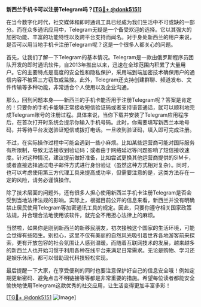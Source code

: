**新西兰手机卡可以注册Telegram吗？[[TG💪+ @donk5151](https://t.me/s/donk5151)]**

在当今数字化时代，社交媒体和即时通讯工具已经成为我们生活中不可或缺的一部分。而在众多通讯应用中，Telegram无疑是一个备受欢迎的选择。它以其强大的加密功能、丰富的功能特性以及跨平台支持而闻名。对于身处新西兰的用户来说，是否可以用当地手机卡注册Telegram呢？这是一个很多人都关心的问题。

首先，让我们了解一下Telegram的基本情况。Telegram是一款由俄罗斯程序员团队开发的即时通讯软件，自2013年推出以来，迅速在全球范围内积累了大量用户。它的主要特点是高度的安全性和隐私保护，采用端到端加密技术确保用户的通信内容不被第三方窃取或监控。此外，Telegram还支持创建群聊、频道发布、文件传输等多种功能，非常适合个人使用以及企业沟通。

那么，回到问题本身——新西兰的手机卡能否用于注册Telegram呢？答案是肯定的！只要你的手机卡能够正常接收短信验证码或者支持语音通话，就可以顺利地完成Telegram账号的注册过程。具体来说，当你下载并安装了Telegram应用程序后，在首次打开时系统会提示你输入手机号码。此时，你需要填写新西兰本地号码，并等待平台发送验证短信或拨打电话。一旦收到验证码，填入即可完成注册。

不过，在实际操作过程中可能会遇到一些小麻烦。比如某些运营商可能对国际服务有所限制，导致无法接收到验证码；或者由于网络延迟等问题影响了短信接收速度。针对这种情况，建议提前做好准备，比如尝试更换其他运营商提供的SIM卡，或者直接选择通过电子邮件方式进行身份验证（虽然这种方式相对复杂）。同时，也可以考虑使用第三方代理工具来提高成功率，但需要注意的是，这类方法存在一定的风险，请务必谨慎操作。

除了技术层面的问题外，还有很多人担心使用新西兰手机卡注册Telegram是否会受到当地法律法规的影响。实际上，根据目前公开的信息来看，新西兰并没有明确禁止居民使用Telegram等加密通讯工具的规定。因此，只要你遵守相关国家政策法规，并合理合法地使用该软件，就完全不用担心法律上的麻烦。

当然啦，如果你是刚到新西兰的新移民朋友，初次接触这个国家的生活环境，可能会觉得有些陌生。别担心，这里不仅有美丽的自然风光吸引着世界各地游客前来探索，更有开放包容的社会氛围让人感到温暖。而随着互联网技术的发展，越来越多的新西兰人也开始习惯于利用各种在线平台来满足日常需求。无论是购物、学习还是娱乐休闲，都可以借助现代科技轻松实现。

最后提醒一下大家，在享受便利的同时也要注意保护好自己的信息安全哦！例如定期更新密码、避免点击不明链接等等都是非常重要的措施。希望每位读者都能安全愉快地使用Telegram这款优秀的社交应用，让生活变得更加丰富多彩！

[[TG💪+ @donk5151](https://t.me/s/donk5151) ![Image](https://i.postimg.cc/rwNCRYN7/Snipaste-2025-04-30-17-27-05.png)]
